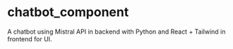 # chatbot_component
A chatbot using Mistral API in backend with Python and React + Tailwind in frontend for UI.

